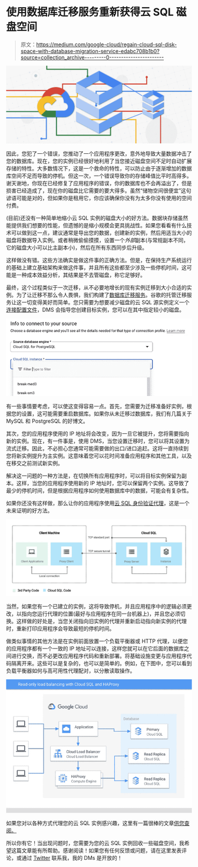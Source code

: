 # 使用数据库迁移服务重新获得云 SQL 磁盘空间

> 原文：<https://medium.com/google-cloud/regain-cloud-sql-disk-space-with-database-migration-service-edabc708b1b0?source=collection_archive---------0----------------------->

![](img/82837d2d7b595d433a178e517fce72c4.png)

因此，您犯了一个错误，您推动了一个应用程序更改，意外地导致大量数据冲击了您的数据库。现在，您的实例已经很好地利用了当您接近磁盘空间不足时自动扩展存储的特性。大多数情况下，这是一个救命的特性，可以防止由于逐渐增加的数据库空间不足而导致的停机。但这一次，一个错误导致你的存储峰值比平时高得多。谢天谢地，你现在已经修复了应用程序的错误，你的数据库也不会再溢出了，但是损害已经造成了，现在你的磁盘比它需要的要大得多。虽然“储物空间很便宜”这句谚语可能是对的，但如果你是租用它，你应该确保你没有为太多你没有使用的空间付费。

(目前)还没有一种简单地缩小云 SQL 实例的磁盘大小的好方法。数据块存储虽然能提供我们想要的性能，但遗憾的是缩小规模会更具挑战性。如果您看看有什么技术可以做到这一点，建议通常是导出您的数据，创建新的实例，然后用适当大小的磁盘将数据导入实例。或者稍微偷偷摸摸，设置一个*外部*副本(与常规副本不同，它的磁盘大小可以比主副本小)，然后在所有东西同步后升级。

这样做没有错。这些方法确实是做这件事的正确方法。但是，在保持生产系统运行的基础上建立基础架构来做这件事，并且所有这些都至少涉及一些停机时间，这可能是一种成本效益分析，其结果是不去管磁盘，称它足够好。

最终，这个过程类似于一次迁移，从不必要地增长的现有实例迁移到大小合适的实例。为了让迁移不那么令人畏惧，我们构建了[数据库迁移服务](https://www.youtube.com/watch?v=Wh7koygb1ZE)。谷歌的托管迁移服务让这一切变得美好而简单。您只需要为想要减少磁盘的云 SQL 源实例定义一个[连接配置文件](https://console.cloud.google.com/dbmigration/connection-profiles)，DMS 会指导您创建目标实例，您可以在其中指定较小的磁盘。

![](img/3989f04c683df2b7363c8079571379a3.png)

有一些事情要考虑，可以使这变得容易一点。首先，您需要为迁移准备好实例，根据您的设置，这可能需要重启数据库。如果你从未迁移过数据库，我们有几篇关于 MySQL 和 PostgreSQL 的好博文。

其次，您的应用程序使用的 IP 地址将会改变，因为一旦它被提升，您将需要指向新的实例。现在，有一件事是，使用 DMS，当您设置迁移时，您可以将其设置为流式迁移。因此，不必担心您通常可能需要做的出口/进口追赶。这将一直持续到您将新实例提升为主实例。这意味着您可以花时间准备应用程序和其他工具，以及在移交之前测试新实例。

解决这一问题的一种方法是，在切换所有应用程序时，可以将目标实例保留为副本。这样，当您的应用程序使用新的 IP 地址时，您可以保留两个实例。这导致了最少的停机时间，但是根据应用程序如何使用数据库中的数据，可能会有复杂性。

如果你还没有这样做，那么让你的应用程序使用[云 SQL 身份验证代理](https://cloud.google.com/sql/docs/mysql/sql-proxy)，这是一个未来证明的好方法。

![](img/f8a432f1cddd2af1421051adaa744d3f.png)

当然，如果您有一个已建立的实例，这将导致停机，并且应用程序中的逻辑必须更改，以指向您运行代理的位置(最好与应用程序在同一台机器上)，并且您必须切换。这样做的好处是，当您关闭指向旧实例的代理并重新启动指向新实例的代理时，重新打印应用程序会导致最短的停机时间。

做类似事情的其他方法是在实例前面放置一个负载平衡器或 HTTP 代理，以便您的应用程序都有一个一致的 IP 地址可以连接，这样您就可以在它后面的数据库之间进行交换，而不必更改应用程序代码和重新部署。将基础设施变更与应用程序代码隔离开来。这些可以是复杂的，也可以是简单的。例如，在下图中，您可以看到负载平衡器如何与高可用性代理配对，以分散读取操作。

![](img/cb027539301c47cbd2e42b1f45e3ea92.png)

如果您对以各种方式代理您的云 SQL 实例感兴趣，这里有一篇很棒的文章[供您查阅。](https://cloud.google.com/blog/products/databases/using-haproxy-to-scale-read-only-workloads-on-cloud-sql-for-postgresql)

所以你有它！当出现问题时，您需要为您的云 SQL 实例回收一些磁盘空间，我希望这篇文章能有所帮助。感谢阅读！如果您有任何反馈或问题，请在这里发表评论，或通过 [Twitter](https://twitter.com/GabeWeiss_) 联系我，我的 DMs 是开放的！